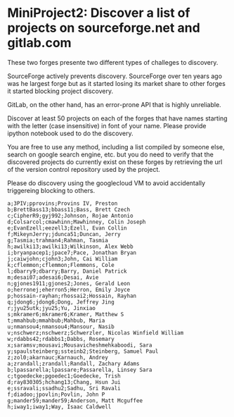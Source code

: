 # MiniProject2: Discover a list of projects on sourceforge.net and gitlab.com


These two forges presente two different types of challeges to discovery. 

SourceForge actively prevents discovery. SourceForge over ten years ago was he largest forge 
but as it started losing its market share to other forges it started blocking project discovery. 

GitLab, on the other hand, has an error-prone API that is highly unreliable. 



Discover at least 50 projects on each of the forges that have 
names starting with the letter (case insensitive) in font of your name. 
Please provide ipython notebook used to do the discovery.

You are free to use any method, including a list compiled by someone else, search on google search engine, etc. 
but you do need to verify that the discovered projects do currently exist on these 
forges by retrieving the url of the version control repository used by the project. 

Please do discovery using the googlecloud VM to avoid accidentally 
triggereing blocking to others. 

```
a;3PIV;pprovins;Provins IV, Preston
b;BrettBass13;bbass11;Bass, Brett Czech
c;CipherR9;gyj992;Johnson, Rojae Antonio
d;Colsarcol;cmawhinn;Mawhinney, Colin Joseph
e;EvanEzell;eezell3;Ezell, Evan Collin
f;MikeynJerry;jdunca51;Duncan, Jerry
g;Tasmia;trahman4;Rahman, Tasmia
h;awilki13;awilki13;Wilkinson, Alex Webb
i;bryanpacep1;jpace7;Pace, Jonathan Bryan
j;caiwjohn;cjohn3;John, Cai William
k;cflemmon;cflemmon;Flemmons, Cole
l;dbarry9;dbarry;Barry, Daniel Patrick
m;desai07;adesai6;Desai, Avie
n;gjones1911;gjones2;Jones, Gerald Leon
o;herronej;eherron5;Herron, Emily Joyce
p;hossain-rayhan;rhossai2;Hossain, Rayhan
q;jdong6;jdong6;Dong, Jeffrey Jing
r;jyu25utk;jyu25;Yu, Jinxiao
s;mkramer6;mkramer6;Kramer, Matthew S
t;mmahbub;mmahbub;Mahbub, Maria
u;nmansou4;nmansou4;Mansour, Nasib
v;nschwerz;nschwerz;Schwerzler, Nicolas Winfield William
w;rdabbs42;rdabbs1;Dabbs, Rosemary
x;saramsv;mousavi;Mousavicheshmehkaboodi, Sara
y;spaulsteinberg;ssteinb2;Steinberg, Samuel Paul
z;zol0;akarnauc;Karnauch, Andrey
a;zrandall;zrandall;Randall, Zachary Adams
b;lpassarella;lpassare;Passarella, Linsey Sara
c;tgoedecke;pgoedec1;Goedecke, Trish
d;ray830305;hchang13;Chang, Hsun Jui
e;ssravali;ssadhu2;Sadhu, Sri Ravali
f;diadoo;jpovlin;Povlin, John P
g;mander59;mander59;Anderson, Matt Mcguffee
h;iway1;iway1;Way, Isaac Caldwell
```
